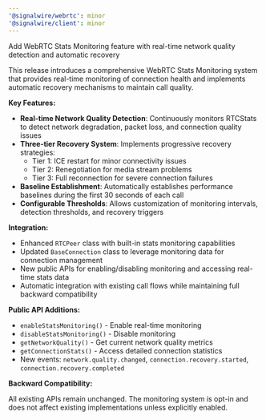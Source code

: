 ```yaml
---
'@signalwire/webrtc': minor
'@signalwire/client': minor
---
```


Add WebRTC Stats Monitoring feature with real-time network quality detection and automatic recovery

This release introduces a comprehensive WebRTC Stats Monitoring system that provides real-time monitoring of connection health and implements automatic recovery mechanisms to maintain call quality.

**Key Features:**

- **Real-time Network Quality Detection**: Continuously monitors RTCStats to detect network degradation, packet loss, and connection quality issues
- **Three-tier Recovery System**: Implements progressive recovery strategies:
  - Tier 1: ICE restart for minor connectivity issues
  - Tier 2: Renegotiation for media stream problems  
  - Tier 3: Full reconnection for severe connection failures
- **Baseline Establishment**: Automatically establishes performance baselines during the first 30 seconds of each call
- **Configurable Thresholds**: Allows customization of monitoring intervals, detection thresholds, and recovery triggers

**Integration:**

- Enhanced `RTCPeer` class with built-in stats monitoring capabilities
- Updated `BaseConnection` class to leverage monitoring data for connection management
- New public APIs for enabling/disabling monitoring and accessing real-time stats data
- Automatic integration with existing call flows while maintaining full backward compatibility

**Public API Additions:**

- `enableStatsMonitoring()` - Enable real-time monitoring
- `disableStatsMonitoring()` - Disable monitoring
- `getNetworkQuality()` - Get current network quality metrics
- `getConnectionStats()` - Access detailed connection statistics
- New events: `network.quality.changed`, `connection.recovery.started`, `connection.recovery.completed`

**Backward Compatibility:**

All existing APIs remain unchanged. The monitoring system is opt-in and does not affect existing implementations unless explicitly enabled.
